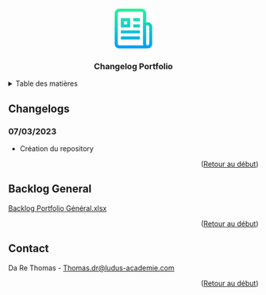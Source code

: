 <br />
<div align="center">
  <img src="images/logo.png" alt="Logo" width="80" height="80">

  <h3 align="center">Changelog Portfolio</h3>
</div>

<!-- TABLE DES MATIERES -->
<details>
  <summary>Table des matières</summary>
  <ol>
    <li><a href="#changelogs">Changelogs</a></li>
    <li><a href="#backlog-general">Backlog Général</a></li>
    <li><a href="#backlogs-sprint">Backlogs Sprint</a></li>
    <li><a href="#contact">Contact</a></li>
  </ol>
</details>

<!-- CHANGELOGS -->
## Changelogs

### 07/03/2023
- Création du repository

<p align="right">(<a href="#readme-top">Retour au début</a>)</p>

<!-- BACKLOGS -->
## Backlog General

[Backlog Portfolio Général.xlsx](https://github.com/dardar59164/Portfolio-Gamifi-/files/10911589/Backlog.Portfolio.General.xlsx)

<p align="right">(<a href="#readme-top">Retour au début</a>)</p>

<!-- CONTACT -->
## Contact

Da Re Thomas - Thomas.dr@ludus-academie.com

<p align="right">(<a href="#readme-top">Retour au début</a>)</p>
